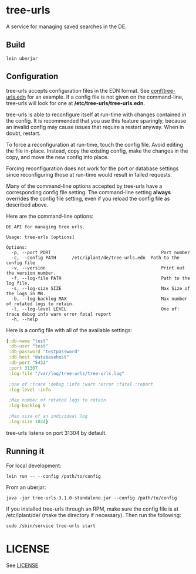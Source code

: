 # tree-urls

A service for managing saved searches in the DE.

## Build

    lein uberjar

## Configuration

tree-urls accepts configuration files in the EDN format. See [conf/tree-urls.edn](conf/tree-urls.edn) for an example. If a config file is not given on the command-line, tree-urls will look for one at __/etc/tree-urls/tree-urls.edn__.

tree-urls is able to reconfigure itself at run-time with changes contained in the config. It is recommended that you use this feature sparingly, because an invalid config may cause issues that require a restart anyway. When in doubt, restart.

To force a reconfiguration at run-time, touch the config file. Avoid editing the file in-place. Instead, copy the existing config, make the changes in the copy, and move the new config into place.

Forcing reconfiguration does not work for the port or database settings since reconfiguring those at run-time would result in failed requests.

Many of the command-line options accepted by tree-urls have a corresponding config file setting. The command-line setting __always__ overrides the config file setting, even if you reload the config file as described above.

Here are the command-line options:

    DE API for managing tree urls.

    Usage: tree-urls [options]

    Options:
      -p, --port PORT                                          Port number
      -c, --config PATH      /etc/iplant/de/tree-urls.edn  Path to the config file
      -v, --version                                            Print out the version number.
      -f, --log-file PATH                                      Path to the log file.
      -s, --log-size SIZE                                      Max Size of the logs in MB.
      -b, --log-backlog MAX                                    Max number of rotated logs to retain.
      -l, --log-level LEVEL                                    One of: trace debug info warn error fatal report
      -h, --help

Here is a config file with all of the available settings:
```clojure
{:db-name "test"
 :db-user "test"
 :db-password "testpassword"
 :db-host "databasehost"
 :db-port "5432"
 :port 31307
 :log-file "/var/log/tree-urls/tree-urls.log"

 ;one of :trace :debug :info :warn :error :fatal :report
 :log-level :info

 ;Max number of rotated logs to retain
 :log-backlog 5

 ;Max size of an individual log
 :log-size 1024}
```

tree-urls listens on port 31304 by default.

## Running it

For local development:

    lein run -- --config /path/to/config

From an uberjar:

    java -jar tree-urls-3.1.0-standalone.jar --config /path/to/config

If you installed tree-urls through an RPM, make sure the config file is at /etc/iplant/de/ (make the directory if necessary). Then run the following:

    sudo /sbin/service tree-urls start

# LICENSE

See [LICENSE](LICENSE)

